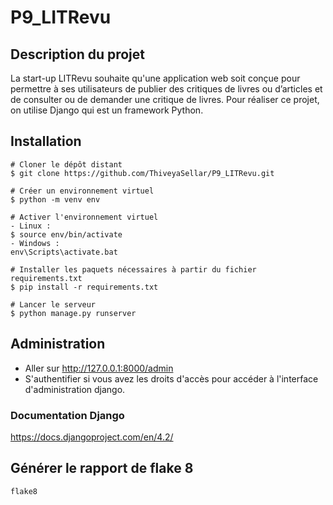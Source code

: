 # P9_LITRevu

## Description du projet

La start-up LITRevu souhaite qu'une application web soit conçue pour permettre à ses utilisateurs de publier des critiques de livres ou d’articles et de consulter ou de demander une critique de livres.
Pour réaliser ce projet, on utilise Django qui est un framework Python.

## Installation

```
# Cloner le dépôt distant
$ git clone https://github.com/ThiveyaSellar/P9_LITRevu.git

# Créer un environnement virtuel
$ python -m venv env

# Activer l'environnement virtuel
- Linux :
$ source env/bin/activate
- Windows :
env\Scripts\activate.bat

# Installer les paquets nécessaires à partir du fichier requirements.txt
$ pip install -r requirements.txt

# Lancer le serveur
$ python manage.py runserver
```

## Administration

- Aller sur http://127.0.0.1:8000/admin
- S'authentifier si vous avez les droits d'accès pour accéder à l'interface d'administration django.

### Documentation Django

https://docs.djangoproject.com/en/4.2/

## Générer le rapport de flake 8

```
flake8
```